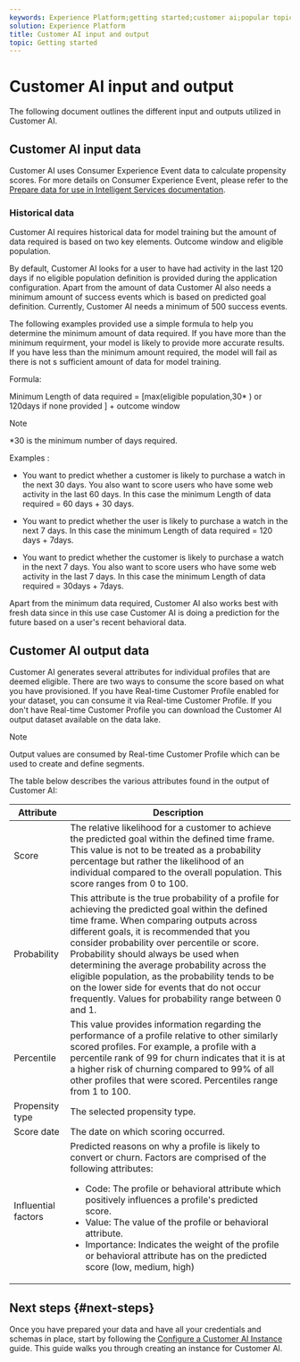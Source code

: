 ```yaml
---
keywords: Experience Platform;getting started;customer ai;popular topics
solution: Experience Platform
title: Customer AI input and output
topic: Getting started
---
```


# Customer AI input and output

The following document outlines the different input and outputs utilized in Customer AI.

## Customer AI input data

Customer AI uses Consumer Experience Event data to calculate propensity scores. For more details on Consumer Experience Event, please refer to the [Prepare data for use in Intelligent Services documentation](../data-preparation.md).

### Historical data

Customer AI requires historical data for model training but the amount of data required is based on two key elements. Outcome window and eligible population. 

By default, Customer AI looks for a user to have had activity in the last 120 days if no eligible population definition is provided during the application configuration. Apart from the amount of data Customer AI also needs a minimum amount of success events which is based on predicted goal definition. Currently, Customer AI needs a minimum of 500 success events.

The following examples provided use a simple formula to help you determine the minimum amount of data required. If you have more than the minimum requirment, your model is likely to provide more accurate results. If you have less than the minimum amount required, the model will fail as there is not s sufficient amount of data for model training. 

Formula:

Minimum Length of data required = [max(eligible population,30* ) or 120days if none provided ] + outcome window

>[!NOTE]
> *30 is the minimum number of days required.

Examples : 

- You want to predict whether a customer is likely to purchase a watch in the next 30 days. You also want to score users who have some web activity in the last 60 days. In this case the minimum Length of data required = 60 days + 30 days.

- You want to predict whether the user is likely to purchase a watch in the next 7 days. In this case the minimum Length of data required = 120 days + 7days.

- You want to predict whether the customer is likely to purchase a watch in the next 7 days. You also want to score users who have some web activity in the last 7 days. In this case the minimum Length of data required = 30days + 7days.

Apart from the minimum data required, Customer AI also works best with fresh data since in this use case Customer AI is doing a prediction for the future based on a user's recent behavioral data.

## Customer AI output data

Customer AI generates several attributes for individual profiles that are deemed eligible. There are two ways to consume the score based on what you have provisioned. If you have Real-time Customer Profile enabled for your dataset, you can consume it via Real-time Customer Profile. If you don't have Real-time Customer Profile you can download the Customer AI output dataset available on the data lake. 

>[!NOTE]
>Output values are consumed by Real-time Customer Profile which can be used to create and define segments.

 The table below describes the various attributes found in the output of Customer AI:

| Attribute | Description |
| ----- | ----------- |
| Score | The relative likelihood for a customer to achieve the predicted goal within the defined time frame. This value is not to be treated as a probability percentage but rather the likelihood of an individual compared to the overall population. This score ranges from 0 to 100. |
| Probability | This attribute is the true probability of a profile for achieving the predicted goal within the defined time frame. When comparing outputs across different goals, it is recommended that you consider probability over percentile or score. Probability should always be used when determining the average probability across the eligible population, as the probability tends to be on the lower side for events that do not occur frequently. Values for probability range between 0 and 1. |
| Percentile | This value provides information regarding the performance of a profile relative to other similarly scored profiles. For example, a profile with a percentile rank of 99 for churn indicates that it is at a higher risk of churning compared to 99% of all other profiles that were scored. Percentiles range from 1 to 100. |
| Propensity type | The selected propensity type. |
| Score date | The date on which scoring occurred. |
| Influential factors | Predicted reasons on why a profile is likely to convert or churn. Factors are comprised of the following attributes:<ul><li>Code: The profile or behavioral attribute which positively influences a profile's predicted score. </li><li>Value: The value of the profile or behavioral attribute.</li><li>Importance: Indicates the weight of the profile or behavioral attribute has on the predicted score (low, medium, high)</li></ul> |

## Next steps {#next-steps}

Once you have prepared your data and have all your credentials and schemas in place, start by following the [Configure a Customer AI Instance](./user-guide/configure.md) guide. This guide walks you through creating an instance for Customer AI.